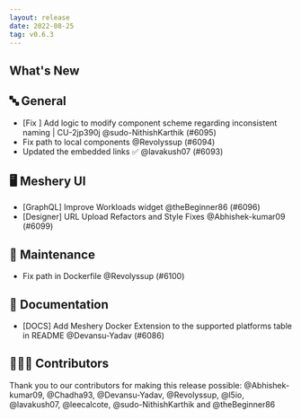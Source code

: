 ```yaml
---
layout: release
date: 2022-08-25
tag: v0.6.3
---
```


## What's New
## 🔤 General
- [Fix ] Add logic to modify component scheme regarding inconsistent naming | CU-2jp390j @sudo-NithishKarthik (#6095)
- Fix path to local components @Revolyssup (#6094)
- Updated the embedded links ✅ @lavakush07 (#6093)

## 🖥 Meshery UI

- [GraphQL] Improve Workloads widget @theBeginner86 (#6096)
- [Designer] URL Upload Refactors and Style Fixes @Abhishek-kumar09 (#6099)

## 🧰 Maintenance

- Fix path in Dockerfile @Revolyssup (#6100)

## 📖 Documentation

- [DOCS] Add Meshery Docker Extension to the supported platforms table in README @Devansu-Yadav (#6086)

## 👨🏽‍💻 Contributors

Thank you to our contributors for making this release possible:
@Abhishek-kumar09, @Chadha93, @Devansu-Yadav, @Revolyssup, @l5io, @lavakush07, @leecalcote, @sudo-NithishKarthik and @theBeginner86
